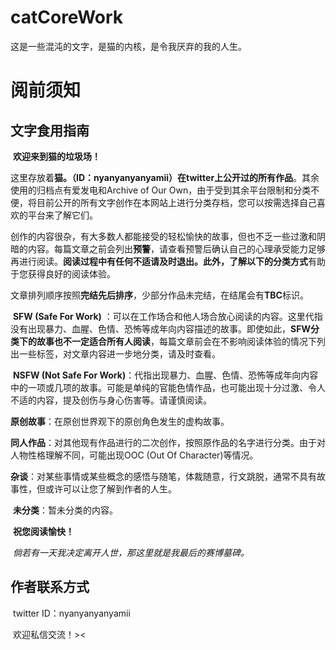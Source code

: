 # catCoreWork
这是一些混沌的文字，是猫的内核，是令我厌弃的我的人生。
# 阅前须知

## 文字食用指南

​	**欢迎来到猫的垃圾场！**

​	这里存放着**猫。（ID：nyanyanyanyamii）在twitter上公开过的所有作品**。其余使用的归档点有爱发电和Archive of Our Own，由于受到其余平台限制和分类不便，将目前公开的所有文字创作在本网站上进行分类存档，您可以按需选择自己喜欢的平台来了解它们。

​	创作的内容很杂，有大多数人都能接受的轻松愉快的故事，但也不乏一些过激和阴暗的内容。每篇文章之前会列出**预警**，请查看预警后确认自己的心理承受能力足够再进行阅读。**阅读过程中有任何不适请及时退出。**此外，了解以下的**分类方式**有助于您获得良好的阅读体验。

​    文章排列顺序按照**完结先后排序**，少部分作品未完结，在结尾会有**TBC**标识。

​	**SFW (Safe For Work)** ：可以在工作场合和他人场合放心阅读的内容。这里代指没有出现暴力、血腥、色情、恐怖等成年向内容描述的故事。即使如此，**SFW分类下的故事也不一定适合所有人阅读**，每篇文章前会在不影响阅读体验的情况下列出一些标签，对文章内容进一步地分类，请及时查看。

​	**NSFW (Not Safe For Work)**：代指出现暴力、血腥、色情、恐怖等成年向内容中的一项或几项的故事。可能是单纯的官能色情作品，也可能出现十分过激、令人不适的内容，提及创伤与身心伤害等。请谨慎阅读。

​	**原创故事**：在原创世界观下的原创角色发生的虚构故事。

​	**同人作品**：对其他现有作品进行的二次创作，按照原作品的名字进行分类。由于对人物性格理解不同，可能出现OOC (Out Of Character)等情况。

​	**杂谈**：对某些事情或某些概念的感悟与随笔，体裁随意，行文跳脱，通常不具有故事性，但或许可以让您了解到作者的人生。

​	**未分类**：暂未分类的内容。

​	**祝您阅读愉快！**

​	*倘若有一天我决定离开人世，那这里就是我最后的赛博墓碑。*

## 作者联系方式

​	twitter ID：nyanyanyanyamii

​	欢迎私信交流！><
